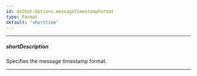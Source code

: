 ```yaml
---
id: dxChat.Options.messageTimestampFormat
type: Format
default: 'shorttime'
---
```

---
##### shortDescription
Specifies the message timestamp format.

---
<!-- Description goes here -->